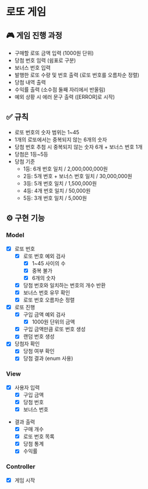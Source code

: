 # 로또 게임
## 🎮 게임 진행 과정
- 구매할 로또 금액 입력 (1000원 단위)
- 당첨 번호 임력 (쉼표로 구분)
- 보너스 번호 입력
- 발행한 로또 수량 및 번호 출력 (로또 번호를 오름차순 정렬)
- 당첨 내역 출력
- 수익률 출력 (소수점 둘째 자리에서 반올림)
- 예외 상황 시 에러 문구 출력 ([ERROR]로 시작)

## ✅ 규칙
- 로또 번호의 숫자 범위는 1~45
- 1개의 로또에서는 중복되지 않는 6개의 숫자
- 당첨 번호 추첨 시 중복되지 않는 숫자 6개 + 보너스 번호 1개
- 당첨은 1등~5등
- 당첨 기준
  - 1등: 6개 번호 일치 / 2,000,000,000원
  - 2등: 5개 번호 + 보너스 번호 일치 / 30,000,000원
  - 3등: 5개 번호 일치 / 1,500,000원
  - 4등: 4개 번호 일치 / 50,000원
  - 5등: 3개 번호 일치 / 5,000원

## ⚙️ 구현 기능
### Model
- [x] 로또 번호
  - [x] 로또 번호 예외 검사
    - [x] 1~45 사이의 수
    - [x] 중복 불가
    - [x] 6개의 숫자
  - [x] 당첨 번호와 일치하는 번호의 개수 반환
  - [x] 보너스 번호 유무 확인
  - [x] 로또 번호 오름차순 정렬
- [x] 로또 진행
  - [x] 구입 금액 예외 검사
    - [x] 1000원 단위의 금액
  - [x] 구입 금액만큼 로또 번호 생성
  - [x] 랜덤 번호 생성
- [x] 당첨자 확인
  - [x] 당첨 여부 확인
  - [x] 당첨 결과 (enum 사용)
### View
- [x] 사용자 입력
  - [x] 구입 금액
  - [x] 당첨 번호
  - [x] 보너스 번호
- 결과 출력
  - [x] 구매 개수
  - [x] 로또 번호 목록
  - [x] 당첨 통계
  - [x] 수익률
### Controller
- [x] 게임 시작
